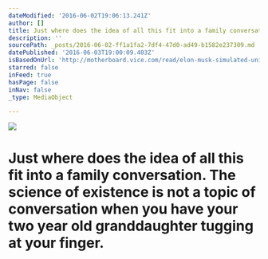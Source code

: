 ```yaml
---
dateModified: '2016-06-02T19:06:13.241Z'
author: []
title: Just where does the idea of all this fit into a family conversation. The science of existence is not a topic of conversation when you have your two year old granddaughter tugging at your finger.
description: ''
sourcePath: _posts/2016-06-02-ff1a1fa2-7df4-47d0-ad49-b1582e237309.md
datePublished: '2016-06-03T19:00:09.403Z'
isBasedOnUrl: 'http://motherboard.vice.com/read/elon-musk-simulated-universe-hypothesis'
starred: false
inFeed: true
hasPage: false
inNav: false
_type: MediaObject

---
```

![](https://the-grid-user-content.s3-us-west-2.amazonaws.com/7ffa0cf1-bd2e-4a9e-9816-aefb12b8854d.jpg)

# Just where does the idea of all this fit into a family conversation. The science of existence is not a topic of conversation when you have your two year old granddaughter tugging at your finger.